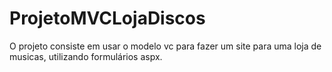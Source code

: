 # ProjetoMVCLojaDiscos
O projeto consiste em usar o modelo vc para fazer um site para uma loja de musicas, utilizando formulários aspx.
